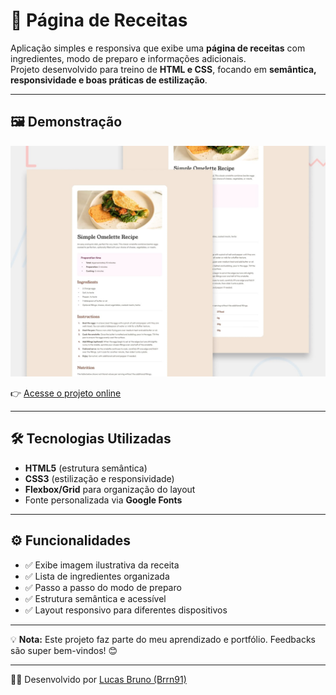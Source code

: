 # 🍲 Página de Receitas  

Aplicação simples e responsiva que exibe uma **página de receitas** com ingredientes, modo de preparo e informações adicionais.  
Projeto desenvolvido para treino de **HTML e CSS**, focando em **semântica, responsividade e boas práticas de estilização**.  

---

## 🖼️ Demonstração  

![Screenshot do Projeto](preview.jpg)  

👉 [Acesse o projeto online](https://seuusuario.github.io/pagina-de-receitas/)  

---

## 🛠️ Tecnologias Utilizadas  

- **HTML5** (estrutura semântica)  
- **CSS3** (estilização e responsividade)  
- **Flexbox/Grid** para organização do layout  
- Fonte personalizada via **Google Fonts**  

---

## ⚙️ Funcionalidades  

- ✅ Exibe imagem ilustrativa da receita  
- ✅ Lista de ingredientes organizada  
- ✅ Passo a passo do modo de preparo  
- ✅ Estrutura semântica e acessível  
- ✅ Layout responsivo para diferentes dispositivos  

---

💡 **Nota:** Este projeto faz parte do meu aprendizado e portfólio. Feedbacks são super bem-vindos! 😊  

---

👨‍🍳 Desenvolvido por [Lucas Bruno (Brrn91)](https://github.com/Brrn91)  
